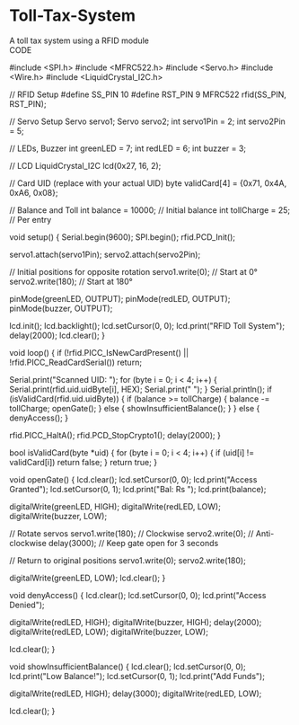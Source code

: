 # Toll-Tax-System
A toll tax system using a RFID module
<br>
CODE
<br>

#include <SPI.h>
#include <MFRC522.h>
#include <Servo.h>
#include <Wire.h>
#include <LiquidCrystal_I2C.h>

// RFID Setup
#define SS_PIN 10
#define RST_PIN 9
MFRC522 rfid(SS_PIN, RST_PIN);

// Servo Setup
Servo servo1;
Servo servo2;
int servo1Pin = 2;
int servo2Pin = 5;

// LEDs, Buzzer
int greenLED = 7;
int redLED = 6;
int buzzer = 3;

// LCD
LiquidCrystal_I2C lcd(0x27, 16, 2);

// Card UID (replace with your actual UID)
byte validCard[4] = {0x71, 0x4A, 0xA6, 0x08};

// Balance and Toll
int balance = 10000;    // Initial balance
int tollCharge = 25;    // Per entry

void setup() {
  Serial.begin(9600);
  SPI.begin();
  rfid.PCD_Init();

  servo1.attach(servo1Pin);
  servo2.attach(servo2Pin);

  // Initial positions for opposite rotation
  servo1.write(0);     // Start at 0°
  servo2.write(180);   // Start at 180°

  pinMode(greenLED, OUTPUT);
  pinMode(redLED, OUTPUT);
  pinMode(buzzer, OUTPUT);

  lcd.init();
  lcd.backlight();
  lcd.setCursor(0, 0);
  lcd.print("RFID Toll System");
  delay(2000);
  lcd.clear();
}

void loop() {
  if (!rfid.PICC_IsNewCardPresent() || !rfid.PICC_ReadCardSerial()) return;

  Serial.print("Scanned UID: ");
  for (byte i = 0; i < 4; i++) {
    Serial.print(rfid.uid.uidByte[i], HEX);
    Serial.print(" ");
  }
  Serial.println();
 if (isValidCard(rfid.uid.uidByte)) {
    if (balance >= tollCharge) {
      balance -= tollCharge;
      openGate();
    } else {
      showInsufficientBalance();
    }
  } else {
    denyAccess();
  }

  rfid.PICC_HaltA();
  rfid.PCD_StopCrypto1();
  delay(2000);
}

bool isValidCard(byte *uid) {
  for (byte i = 0; i < 4; i++) {
    if (uid[i] != validCard[i]) return false;
  }
  return true;
}

void openGate() {
  lcd.clear();
  lcd.setCursor(0, 0);
  lcd.print("Access Granted");
  lcd.setCursor(0, 1);
  lcd.print("Bal: Rs ");
  lcd.print(balance);

  digitalWrite(greenLED, HIGH);
 digitalWrite(redLED, LOW);
  digitalWrite(buzzer, LOW);

  // Rotate servos
  servo1.write(180);  // Clockwise
  servo2.write(0);    // Anti-clockwise
  delay(3000);        // Keep gate open for 3 seconds

  // Return to original positions
  servo1.write(0);
  servo2.write(180);

  digitalWrite(greenLED, LOW);
  lcd.clear();
}

void denyAccess() {
  lcd.clear();
  lcd.setCursor(0, 0);
  lcd.print("Access Denied");

  digitalWrite(redLED, HIGH);
  digitalWrite(buzzer, HIGH);
  delay(2000);
  digitalWrite(redLED, LOW);
  digitalWrite(buzzer, LOW);

  lcd.clear();
}

void showInsufficientBalance() {
  lcd.clear();
  lcd.setCursor(0, 0);
  lcd.print("Low Balance!");
  lcd.setCursor(0, 1);
  lcd.print("Add Funds");

  digitalWrite(redLED, HIGH);
  delay(3000);
  digitalWrite(redLED, LOW);

  lcd.clear();
}
